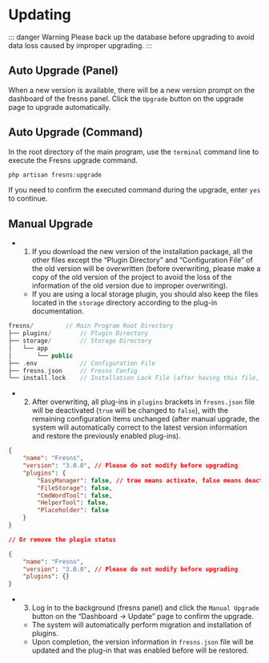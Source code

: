 # Updating

::: danger Warning
Please back up the database before upgrading to avoid data loss caused by improper upgrading.
:::

## Auto Upgrade (Panel)

When a new version is available, there will be a new version prompt on the dashboard of the fresns panel. Click the `Upgrade` button on the upgrade page to upgrade automatically.

## Auto Upgrade (Command)

In the root directory of the main program, use the `terminal` command line to execute the Fresns upgrade command.

```php
php artisan fresns:upgrade
```

If you need to confirm the executed command during the upgrade, enter `yes` to continue.

## Manual Upgrade

- 1. If you download the new version of the installation package, all the other files except the “Plugin Directory” and “Configuration File” of the old version will be overwritten (before overwriting, please make a copy of the old version of the project to avoid the loss of the information of the old version due to improper overwriting).
    - If you are using a local storage plugin, you should also keep the files located in the `storage` directory according to the plug-in documentation.

```php
fresns/         // Main Program Root Directory
├── plugins/        // Plugin Directory
├── storage/        // Storage Directory
│   └── app
│       └── public
├── .env            // Configuration File
├── fresns.json     // Fresns Config
└── install.lock    // Installation Lock File (after having this file, it is forbidden to execute the installation again)
```

- 2. After overwriting, all plug-ins in `plugins` brackets in `fresns.json` file will be deactivated (`true` will be changed to `false`), with the remaining configuration items unchanged (after manual upgrade, the system will automatically correct to the latest version information and restore the previously enabled plug-ins).

```json
{
    "name": "Fresns",
    "version": "3.0.0", // Please do not modify before upgrading
    "plugins": {
        "EasyManager": false, // true means activate, false means deactivate
        "FileStorage": false,
        "CmdWordTool": false,
        "HelperTool": false,
        "Placeholder": false
    }
}

// Or remove the plugin status

{
    "name": "Fresns",
    "version": "3.0.0", // Please do not modify before upgrading
    "plugins": {}
}
```

- 3. Log in to the background (fresns panel) and click the `Manual Upgrade` button on the “Dashboard -> Update” page to confirm the upgrade.
    - The system will automatically perform migration and installation of plugins.
    - Upon completion, the version information in `fresns.json` file will be updated and the plug-in that was enabled before will be restored.

